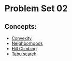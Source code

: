 # Problem Set 02

## Concepts:

* [Convexity](https://en.wikipedia.org/wiki/Convex_function)
* [Neighborhoods](https://en.wikipedia.org/wiki/Neighbourhood_(mathematics))
* [Hill Climbing](https://en.wikipedia.org/wiki/Hill_climbing)
* [Tabu search](https://en.wikipedia.org/wiki/Tabu_search)